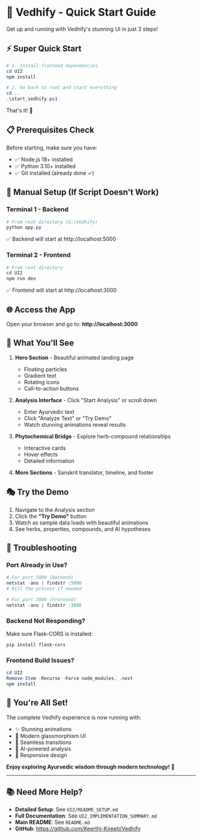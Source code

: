 # 🚀 Vedhify - Quick Start Guide

Get up and running with Vedhify's stunning UI in just 3 steps!

## ⚡ Super Quick Start

```powershell
# 1. Install frontend dependencies
cd UI2
npm install

# 2. Go back to root and start everything
cd ..
.\start_vedhify.ps1
```

That's it! 🎉

## 📋 Prerequisites Check

Before starting, make sure you have:
- ✅ Node.js 18+ installed
- ✅ Python 3.10+ installed
- ✅ Git installed (already done ✓)

## 🎯 Manual Setup (If Script Doesn't Work)

### Terminal 1 - Backend
```powershell
# From root directory (G:\Vedhify)
python app.py
```
✅ Backend will start at http://localhost:5000

### Terminal 2 - Frontend
```powershell
# From root directory
cd UI2
npm run dev
```
✅ Frontend will start at http://localhost:3000

## 🌐 Access the App

Open your browser and go to:
**http://localhost:3000**

## 🎨 What You'll See

1. **Hero Section** - Beautiful animated landing page
   - Floating particles
   - Gradient text
   - Rotating icons
   - Call-to-action buttons

2. **Analysis Interface** - Click "Start Analysis" or scroll down
   - Enter Ayurvedic text
   - Click "Analyze Text" or "Try Demo"
   - Watch stunning animations reveal results

3. **Phytochemical Bridge** - Explore herb-compound relationships
   - Interactive cards
   - Hover effects
   - Detailed information

4. **More Sections** - Sanskrit translator, timeline, and footer

## 🎭 Try the Demo

1. Navigate to the Analysis section
2. Click the **"Try Demo"** button
3. Watch as sample data loads with beautiful animations
4. See herbs, properties, compounds, and AI hypotheses

## 🐛 Troubleshooting

### Port Already in Use?
```powershell
# For port 5000 (Backend)
netstat -ano | findstr :5000
# Kill the process if needed

# For port 3000 (Frontend)
netstat -ano | findstr :3000
```

### Backend Not Responding?
Make sure Flask-CORS is installed:
```powershell
pip install flask-cors
```

### Frontend Build Issues?
```powershell
cd UI2
Remove-Item -Recurse -Force node_modules, .next
npm install
```

## 🎊 You're All Set!

The complete Vedhify experience is now running with:
- ✨ Stunning animations
- 🎨 Modern glassmorphism UI
- 🔄 Seamless transitions
- 🧠 AI-powered analysis
- 📱 Responsive design

**Enjoy exploring Ayurvedic wisdom through modern technology!** 🌿

---

## 📚 Need More Help?

- **Detailed Setup**: See `UI2/README_SETUP.md`
- **Full Documentation**: See `UI2_IMPLEMENTATION_SUMMARY.md`
- **Main README**: See `README.md`
- **GitHub**: https://github.com/Keerthi-Kireeti/Vedhify
